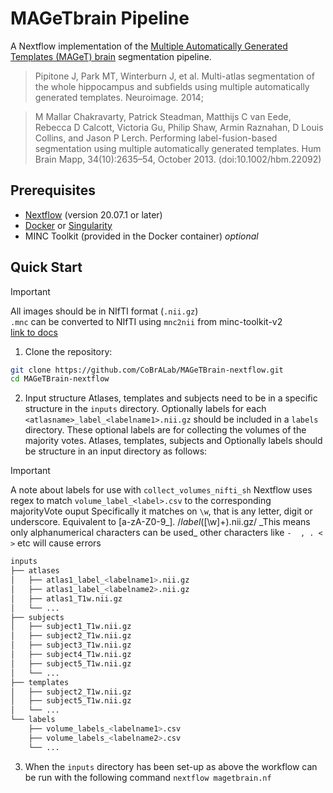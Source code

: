 # MAGeTbrain Pipeline

A Nextflow implementation of the [Multiple Automatically Generated Templates (MAGeT) brain](https://github.com/CobraLab/MAGeTbrain) segmentation pipeline.

> Pipitone J, Park MT, Winterburn J, et al. Multi-atlas segmentation of the whole hippocampus
> and subfields using multiple automatically generated templates. Neuroimage. 2014;

> M Mallar Chakravarty, Patrick Steadman, Matthijs C van Eede, Rebecca D Calcott, Victoria Gu, Philip Shaw, Armin Raznahan, D Louis Collins, and Jason P Lerch.
> Performing label-fusion-based segmentation using multiple automatically generated templates. Hum Brain Mapp, 34(10):2635–54, October 2013. (doi:10.1002/hbm.22092)

## Prerequisites

- [Nextflow](https://www.nextflow.io/) (version 20.07.1 or later)
- [Docker](https://www.docker.com/) or [Singularity](https://sylabs.io/singularity/)
- MINC Toolkit (provided in the Docker container) _optional_

## Quick Start

> [!IMPORTANT]  
> All images should be in NIfTI format (`.nii.gz`)  
> `.mnc` can be converted to NIfTI using `mnc2nii` from minc-toolkit-v2  
> [link to docs](https://bic-mni.github.io/man-pages/man/mnc2nii)

1. Clone the repository:

```bash
git clone https://github.com/CoBrALab/MAGeTBrain-nextflow.git
cd MAGeTBrain-nextflow
```

2. Input structure
   Atlases, templates and subjects need to be in a specific structure in the `inputs` directory.
   Optionally labels for each `<atlasname>_label_<labelname1>.nii.gz` should be included in a `labels` directory.
   These optional labels are for collecting the volumes of the majority votes.
   Atlases, templates, subjects and Optionally labels should be structure in an input directory as follows:

> [!IMPORTANT]  
> A note about labels for use with `collect_volumes_nifti_sh`
> Nextflow uses regex to match `volume_label_<label>.csv` to the corresponding majorityVote ouput
> Specifically it matches on `\w`, that is any letter, digit or underscore. Equivalent to [a-zA-Z0-9_].
> /_label_([\w]+)\.nii.gz/
> \_This means only alphanumerical characters can be used\_
> other characters like `-  , . < >` etc will cause errors

```bash
inputs
├── atlases
│   ├── atlas1_label_<labelname1>.nii.gz
│   ├── atlas1_label_<labelname2>.nii.gz
│   ├── atlas1_T1w.nii.gz
│   └── ...
├── subjects
│   ├── subject1_T1w.nii.gz
│   ├── subject2_T1w.nii.gz
│   ├── subject3_T1w.nii.gz
│   ├── subject4_T1w.nii.gz
│   ├── subject5_T1w.nii.gz
│   └── ...
├── templates
│   ├── subject2_T1w.nii.gz
│   ├── subject5_T1w.nii.gz
│   └── ...
└── labels
    ├── volume_labels_<labelname1>.csv
    ├── volume_labels_<labelname2>.csv
    └── ...
```

3. When the `inputs` directory has been set-up as above the workflow can be run with the following command `nextflow magetbrain.nf`
